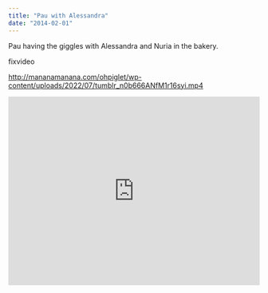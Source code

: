 ```yaml
---
title: "Pau with Alessandra"
date: "2014-02-01"
---
```


Pau having the giggles with Alessandra and Nuria in the bakery.

fixvideo

http://mananamanana.com/ohpiglet/wp-content/uploads/2022/07/tumblr_n0b666ANfM1r16syi.mp4

<div style="padding:75% 0 0 0;position:relative;"><iframe src="https://player.vimeo.com/video/993581632?badge=0&amp;autopause=0&amp;player_id=0&amp;app_id=58479" frameborder="0" allow="autoplay; fullscreen; picture-in-picture; clipboard-write" style="position:absolute;top:0;left:0;width:100%;height:100%;" title="tumblr_n0b666ANfM1r16syi"></iframe></div><script src="https://player.vimeo.com/api/player.js"></script>
